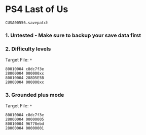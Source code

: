 # PS4 Last of Us

`CUSA00556.savepatch`

### 1. Untested - Make sure to backup your save data first
### 2. Difficulty levels

Target File: `*`

```
80010004 c8dc7f3e
28000004 000000xx
80010004 288D5E5B
28000004 000000xx
```

### 3. Grounded plus mode

Target File: `*`

```
80010004 c8dc7f3e
28000004 00000005
80010004 96778ebd
28000004 00000001
```

